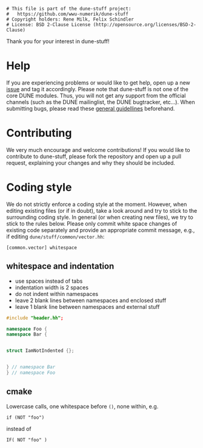 ```
# This file is part of the dune-stuff project:
#   https://github.com/wwu-numerik/dune-stuff
# Copyright holders: Rene Milk, Felix Schindler
# License: BSD 2-Clause License (http://opensource.org/licenses/BSD-2-Clause)
```

Thank you for your interest in dune-stuff!

# Help

If you are experiencing problems or
would like to get help, open up a new [issue](https://github.com/wwu-numerik/dune-stuff/issues)
and tag it accordingly. Please note that dune-stuff is not one of the core
DUNE modules. Thus, you will not get any support from the official channels
(such as the DUNE mailinglist, the DUNE bugtracker, etc...).
When submitting bugs, please read these [general guidellines](http://users.dune-project.org/projects/main-wiki/wiki/Guides_bug_reporting)
beforehand.

# Contributing

We very much encourage and welcome contributions!
If you would like to contribute to dune-stuff, please fork the repository and
open up a pull request, explaining your changes and why they should be included.

# Coding style

We do not strictly enforce a coding style at the moment.
However, when editing existing files (or if in doubt), take a look around and try to
stick to the surrounding coding style. In general (or when creating new files), we
try to stick to the rules below.
Please only commit white space changes of existing code separately and provide an
appropriate commit message, e.g., if editing `dune/stuff/common/vector.hh`:
```
[common.vector] whitespace
```

## whitespace and indentation

* use spaces instead of tabs
* indentation width is 2 spaces
* do not indent within namespaces
* leave 2 blank lines between namespaces and enclosed stuff
* leave 1 blank line between namespaces and external stuff
```c++
#include "header.hh";

namespace Foo {
namespace Bar {


struct IamNotIndented {};


} // namespace Bar
} // namespace Foo
```

## cmake

Lowercase calls, one whitespace before `()`, none within, e.g.
```
if (NOT "foo")
```
instead of
```
IF( NOT "foo" )
```

